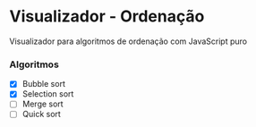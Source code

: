 # Visualizador - Ordenação
Visualizador para algoritmos de ordenação com JavaScript puro

### Algoritmos
- [x] Bubble sort
- [x] Selection sort
- [ ] Merge sort
- [ ] Quick sort
